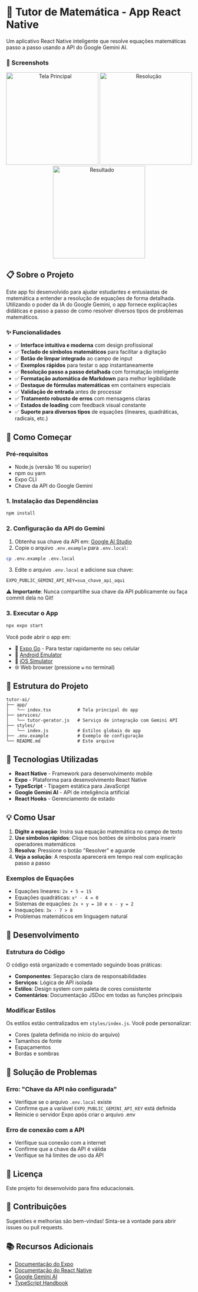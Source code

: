 # 🧮 Tutor de Matemática - App React Native

Um aplicativo React Native inteligente que resolve equações matemáticas passo a passo usando a API do Google Gemini AI.


### 📸 Screenshots

<div align="center">
  <img src="docs/screenshot-1.png" alt="Tela Principal" width="250"/>
  <img src="docs/screenshot-2.png" alt="Resolução" width="250"/>
  <img src="docs/screenshot-3.png" alt="Resultado" width="250"/>
</div>


## 📋 Sobre o Projeto

Este app foi desenvolvido para ajudar estudantes e entusiastas de matemática a entender a resolução de equações de forma detalhada. Utilizando o poder da IA do Google Gemini, o app fornece explicações didáticas e passo a passo de como resolver diversos tipos de problemas matemáticos.

### ✨ Funcionalidades

- ✅ **Interface intuitiva e moderna** com design profissional
- ✅ **Teclado de símbolos matemáticos** para facilitar a digitação
- ✅ **Botão de limpar integrado** ao campo de input
- ✅ **Exemplos rápidos** para testar o app instantaneamente
- ✅ **Resolução passo a passo detalhada** com formatação inteligente
- ✅ **Formatação automática de Markdown** para melhor legibilidade
- ✅ **Destaque de fórmulas matemáticas** em containers especiais
- ✅ **Validação de entrada** antes de processar
- ✅ **Tratamento robusto de erros** com mensagens claras
- ✅ **Estados de loading** com feedback visual constante
- ✅ **Suporte para diversos tipos** de equações (lineares, quadráticas, radicais, etc.)

## 🚀 Como Começar

### Pré-requisitos

- Node.js (versão 16 ou superior)
- npm ou yarn
- Expo CLI
- Chave da API do Google Gemini

### 1. Instalação das Dependências

```bash
npm install
```

### 2. Configuração da API do Gemini

1. Obtenha sua chave da API em: [Google AI Studio](https://aistudio.google.com/app/apikey)
2. Copie o arquivo `.env.example` para `.env.local`:

```bash
cp .env.example .env.local
```

3. Edite o arquivo `.env.local` e adicione sua chave:

```env
EXPO_PUBLIC_GEMINI_API_KEY=sua_chave_api_aqui
```

⚠️ **Importante**: Nunca compartilhe sua chave da API publicamente ou faça commit dela no Git!

### 3. Executar o App

```bash
npx expo start
```

Você pode abrir o app em:

- 📱 [Expo Go](https://expo.dev/go) - Para testar rapidamente no seu celular
- 🤖 [Android Emulator](https://docs.expo.dev/workflow/android-studio-emulator/)
- 🍎 [iOS Simulator](https://docs.expo.dev/workflow/ios-simulator/)
- 🌐 Web browser (pressione `w` no terminal)

## 📁 Estrutura do Projeto

```
tutor-ai/
├── app/
│   └── index.tsx          # Tela principal do app
├── services/
│   └── tutor-gerator.js   # Serviço de integração com Gemini API
├── styles/
│   └── index.js           # Estilos globais do app
├── .env.example           # Exemplo de configuração
└── README.md              # Este arquivo
```

## 🎨 Tecnologias Utilizadas

- **React Native** - Framework para desenvolvimento mobile
- **Expo** - Plataforma para desenvolvimento React Native
- **TypeScript** - Tipagem estática para JavaScript
- **Google Gemini AI** - API de inteligência artificial
- **React Hooks** - Gerenciamento de estado

## 💡 Como Usar

1. **Digite a equação**: Insira sua equação matemática no campo de texto
2. **Use símbolos rápidos**: Clique nos botões de símbolos para inserir operadores matemáticos
3. **Resolva**: Pressione o botão "Resolver" e aguarde
4. **Veja a solução**: A resposta aparecerá em tempo real com explicação passo a passo

### Exemplos de Equações

- Equações lineares: `2x + 5 = 15`
- Equações quadráticas: `x² - 4 = 0`
- Sistemas de equações: `2x + y = 10 e x - y = 2`
- Inequações: `3x - 7 > 8`
- Problemas matemáticos em linguagem natural

## 🔧 Desenvolvimento

### Estrutura do Código

O código está organizado e comentado seguindo boas práticas:

- **Componentes**: Separação clara de responsabilidades
- **Serviços**: Lógica de API isolada
- **Estilos**: Design system com paleta de cores consistente
- **Comentários**: Documentação JSDoc em todas as funções principais

### Modificar Estilos

Os estilos estão centralizados em `styles/index.js`. Você pode personalizar:

- Cores (paleta definida no início do arquivo)
- Tamanhos de fonte
- Espaçamentos
- Bordas e sombras

## 🐛 Solução de Problemas

### Erro: "Chave da API não configurada"

- Verifique se o arquivo `.env.local` existe
- Confirme que a variável `EXPO_PUBLIC_GEMINI_API_KEY` está definida
- Reinicie o servidor Expo após criar o arquivo .env

### Erro de conexão com a API

- Verifique sua conexão com a internet
- Confirme que a chave da API é válida
- Verifique se há limites de uso da API

## 📝 Licença

Este projeto foi desenvolvido para fins educacionais.

## 🤝 Contribuições

Sugestões e melhorias são bem-vindas! Sinta-se à vontade para abrir issues ou pull requests.

## 📚 Recursos Adicionais

- [Documentação do Expo](https://docs.expo.dev/)
- [Documentação do React Native](https://reactnative.dev/)
- [Google Gemini AI](https://ai.google.dev/)
- [TypeScript Handbook](https://www.typescriptlang.org/docs/)
